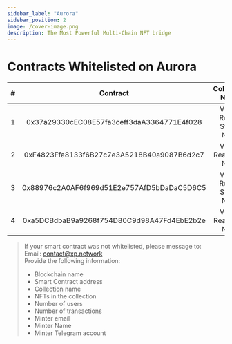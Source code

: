 ```yaml
---
sidebar_label: "Aurora"
sidebar_position: 2
image: /cover-image.png
description: The Most Powerful Multi-Chain NFT bridge
---
```


# Contracts Whitelisted on Aurora

|#|Contract|Collection Name|
|:-:|:-:|:-:|
|1|0x37a29330cEC08E57fa3ceff3daA3364771E4f028|Virtual Reality Stable NFTs|
|2|0xF4823Ffa8133f6B27c7e3A5218B40a9087B6d2c7|Virtual Reality 3D NFTs|
|3|0x88976c2A0AF6f969d51E2e757AfD5bDaDaC5D6C5|Virtual Reality Stable NFTs|
|4|0xa5DCBdbaB9a9268f754D80C9d98A47Fd4EbE2b2e|Virtual Reality 3D NFTs|

> If your smart contract was not whitelisted, please message to:<br/>
> Email: contact@xp.network<br/>
> Provide the following information:<br/>
> + Blockchain name
> + Smart Contract address
> + Collection name
> + NFTs in the collection
> + Number of users
> + Number of transactions
> + Minter email
> + Minter Name
> + Minter Telegram account